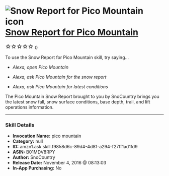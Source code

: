# &nbsp;<img src="skill_icon" alt="Snow Report for Pico Mountain icon" width="36"> [Snow Report for Pico Mountain](http://alexa.amazon.com/#skills/amzn1.ask.skill.f9858d6c-89d4-4d81-a294-f27ff1ad1fd9)
![0 stars](../../images/ic_star_border_black_18dp_1x.png)![0 stars](../../images/ic_star_border_black_18dp_1x.png)![0 stars](../../images/ic_star_border_black_18dp_1x.png)![0 stars](../../images/ic_star_border_black_18dp_1x.png)![0 stars](../../images/ic_star_border_black_18dp_1x.png) 0

To use the Snow Report for Pico Mountain skill, try saying...

* *Alexa, open Pico Mountain*

* *Alexa, ask Pico Mountain for the snow report*

* *Alexa, ask Pico Mountain for latest conditions*

The Pico Mountain Snow Report brought to you by SnoCountry brings you the latest snow fall, snow surface conditions,  base depth, trail, and lift operations information.

***

### Skill Details

* **Invocation Name:** pico mountain
* **Category:** null
* **ID:** amzn1.ask.skill.f9858d6c-89d4-4d81-a294-f27ff1ad1fd9
* **ASIN:** B01MDV8RPY
* **Author:** SnoCountry
* **Release Date:** November 4, 2016 @ 08:13:03
* **In-App Purchasing:** No

